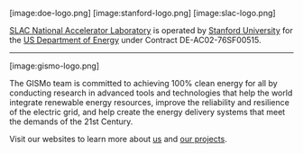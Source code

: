 [image:doe-logo.png] [image:stanford-logo.png] [image:slac-logo.png]

[SLAC National Accelerator Laboratory](https://slac.stanford.edu/) is operated by [Stanford University](https://www.stanford.edu/) for the [US Department of Energy](https://www.doe.gov/) under Contract DE-AC02-76SF00515.

---

[image:gismo-logo.png]

The GISMo team is committed to achieving 100% clean energy for all by conducting research in advanced tools and technologies that help the world integrate renewable energy resources, improve the reliability and resilience of the electric grid, and help create the energy delivery systems that meet the demands of the 21st Century.

Visit our websites to learn more about [us](http://www.slacgismo.org) and [our projects](http://www.slacgismo.net/).
